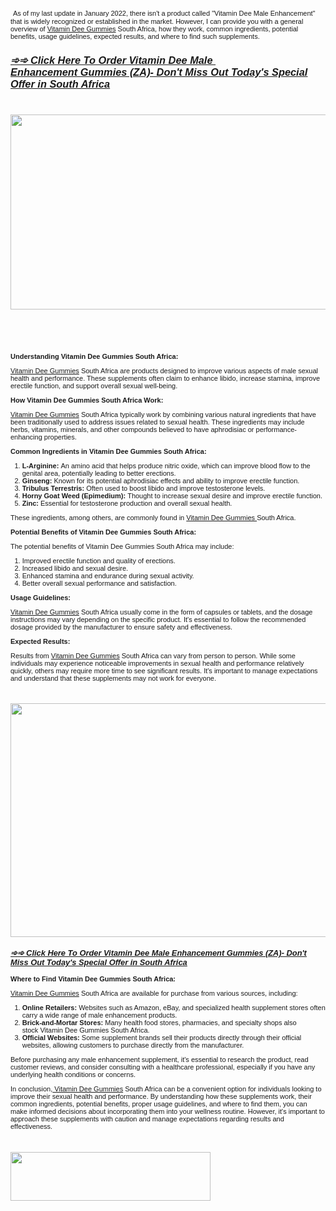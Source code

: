 <p>&nbsp;<span style="font-family: Verdana, Arial, Helvetica, sans-serif; font-size: 11px;">As of my last update in January 2022, there isn't a product called "Vitamin Dee Male Enhancement" that is widely recognized or established in the market. However, I can provide you with a general overview of&nbsp;<a href="https://getdeals24x7.com/order-Vitamin">Vitamin Dee Gummies</a> South Africa, how they work, common ingredients, potential benefits, usage guidelines, expected results, and where to find such supplements.</span></p>
<h3 style="font-family: Verdana, Arial, Helvetica, sans-serif;"><strong><em><u><a href="https://getdeals24x7.com/order-Vitamin">➾➾ Click Here To Order&nbsp;Vitamin&nbsp;Dee&nbsp;Male&nbsp;<wbr />Enhancement&nbsp;Gummies&nbsp;(ZA)- Don't Miss Out Today's Special Offer in South Africa</a></u></em></strong></h3>
<p style="font-family: Verdana, Arial, Helvetica, sans-serif; font-size: 11px;">&nbsp;</p>
<div style="font-family: Verdana, Arial, Helvetica, sans-serif; font-size: 11px;"><a href="https://getdeals24x7.com/order-Vitamin"><img src="https://blogger.googleusercontent.com/img/a/AVvXsEgI7J4-LA85zmDbeOcCdslu7iMChUGkBvyWmaBxlTqyNp6V61Q8hAZNhVK48bfYummNMjOS_O11ZEblkNNbn4CXNypvxTzbngfixim_loLYaqP3k-UguP7Ck1XtRJONKCKeVH4I5E2J7q8ZIOIIk2UAF7OmwQLDk-vfH0VsczPjmsdW0XGEZ9dx2FvrfKrG=w640-h312" alt="" width="640" height="312" /></a></div>
<p style="font-family: Verdana, Arial, Helvetica, sans-serif; font-size: 11px;"><br /><br /></p>
<p style="font-family: Verdana, Arial, Helvetica, sans-serif; font-size: 11px;">&nbsp;</p>
<div style="font-family: Verdana, Arial, Helvetica, sans-serif; font-size: 11px;">
<p><strong>Understanding&nbsp;Vitamin Dee Gummies South Africa:</strong></p>
<p><a href="https://getdeals24x7.com/order-Vitamin">Vitamin Dee Gummies</a> South Africa&nbsp;are products designed to improve various aspects of male sexual health and performance. These supplements often claim to enhance libido, increase stamina, improve erectile&nbsp;function, and support overall sexual well-being.</p>
<p><strong>How&nbsp;Vitamin Dee Gummies South Africa&nbsp;Work:</strong></p>
<p><a href="https://getdeals24x7.com/order-Vitamin">Vitamin Dee Gummies</a> South Africa&nbsp;typically&nbsp;work&nbsp;by combining various natural ingredients that have been traditionally used to address issues related to sexual health. These ingredients may include herbs, vitamins, minerals, and other compounds believed to have aphrodisiac or performance-enhancing properties.</p>
<p><strong>Common Ingredients in&nbsp;Vitamin Dee Gummies South Africa:</strong></p>
<ol>
<li><strong>L-Arginine:</strong>&nbsp;An amino acid that helps produce nitric oxide, which can improve blood flow to the genital area, potentially leading to better erections.</li>
<li><strong>Ginseng:</strong>&nbsp;Known for its potential aphrodisiac effects and ability to improve erectile function.</li>
<li><strong>Tribulus Terrestris:</strong>&nbsp;Often used to boost libido and improve testosterone levels.</li>
<li><strong>Horny Goat Weed (Epimedium):</strong>&nbsp;Thought to increase sexual desire and improve erectile function.</li>
<li><strong>Zinc:</strong>&nbsp;Essential for testosterone production and overall sexual health.</li>
</ol>
<p>These ingredients, among others, are commonly found in&nbsp;<a href="https://getdeals24x7.com/order-Vitamin">Vitamin Dee Gummies </a>South Africa.</p>
<p><strong>Potential Benefits of&nbsp;Vitamin Dee Gummies South Africa:</strong></p>
<p>The potential benefits of&nbsp;Vitamin Dee Gummies South Africa&nbsp;may include:</p>
<ol>
<li>Improved erectile function and quality of erections.</li>
<li>Increased libido and sexual desire.</li>
<li>Enhanced stamina and endurance during sexual activity.</li>
<li>Better overall sexual performance and satisfaction.</li>
</ol>
<p><strong>Usage Guidelines:</strong></p>
<p><a href="https://getdeals24x7.com/order-Vitamin">Vitamin Dee Gummies</a> South Africa&nbsp;usually come in the form of capsules or tablets, and the dosage instructions may vary depending on the specific product. It's essential to follow the recommended dosage provided by the manufacturer to ensure safety and effectiveness.</p>
<p><strong>Expected Results:</strong></p>
<p>Results&nbsp;from&nbsp;<a href="https://getdeals24x7.com/order-Vitamin">Vitamin Dee Gummies</a> South Africa&nbsp;can vary from person to person. While some individuals may experience noticeable improvements in&nbsp;sexual&nbsp;health and performance relatively quickly, others may require more time to see significant&nbsp;results. It's important to manage expectations and understand that these supplements may not work for everyone.</p>
<p>&nbsp;</p>
<div><a href="https://getdeals24x7.com/order-Vitamin"><img src="https://blogger.googleusercontent.com/img/a/AVvXsEgumymO6MpPcrnQyJNfqZD5pzMfJGxnSSNZmb-sdzlpNDAknV7A67q5E48iRNjd8wPA977KonQhhN2KnaUhwQvTnLXKWq3d-Nf_Np_mpuFHtQbLSG4zy5f5gPVn8U0R_ctWyTzvR0CwjUrVNIkUnUn-j33GRggIFlIKRA0zWsQ7R_LduSA9aCt9kUgq1lUm=w640-h374" alt="" width="640" height="374" /></a></div>
<div>
<h3><strong><em><u><a href="https://getdeals24x7.com/order-Vitamin">➾➾ Click Here To Order&nbsp;Vitamin&nbsp;Dee&nbsp;Male&nbsp;<wbr />Enhancement&nbsp;Gummies&nbsp;(ZA)- Don't Miss Out Today's Special Offer in South Africa</a></u></em></strong></h3>
</div>
<p><strong>Where to Find&nbsp;Vitamin Dee Gummies South Africa:</strong></p>
<p><a href="https://getdeals24x7.com/order-Vitamin">Vitamin Dee Gummies</a> South Africa&nbsp;are available for&nbsp;purchase&nbsp;from various sources, including:</p>
<ol>
<li><strong>Online Retailers:</strong>&nbsp;Websites such as Amazon, eBay, and specialized health supplement stores often carry a wide range of male enhancement products.</li>
<li><strong>Brick-and-Mortar Stores:</strong>&nbsp;Many health food stores, pharmacies, and specialty shops also stock&nbsp;Vitamin Dee Gummies South Africa.</li>
<li><strong>Official Websites:</strong>&nbsp;Some&nbsp;supplement&nbsp;brands sell their products directly through their official websites, allowing customers to purchase directly from the manufacturer.</li>
</ol>
<p>Before purchasing any male enhancement supplement, it's essential to research the product, read customer reviews, and consider consulting with a healthcare professional, especially if you have any underlying health conditions or concerns.</p>
<p>In conclusion,<a href="https://getdeals24x7.com/order-Vitamin">&nbsp;Vitamin Dee Gummies</a> South Africa&nbsp;can be a convenient option for individuals looking to improve their sexual health and performance. By understanding how these supplements&nbsp;work, their common ingredients, potential benefits, proper usage guidelines, and where to find them, you can make informed decisions about incorporating them into your wellness routine. However, it's important to approach these supplements with caution and manage expectations regarding results and effectiveness.</p>
</div>
<div style="font-family: Verdana, Arial, Helvetica, sans-serif; font-size: 11px;">&nbsp;</div>
<div style="font-family: Verdana, Arial, Helvetica, sans-serif; font-size: 11px;">&nbsp;
<div><a href="https://getdeals24x7.com/order-Vitamin"><img src="https://blogger.googleusercontent.com/img/b/R29vZ2xl/AVvXsEjn3EMXVvXLTKtay8G2vtJF0VpdsP_iKnP73jXK2uxKqH707EErGHiSPW-aSypghc1BgrnY2tMw7Dx3Q5-74Y1XNqzAD781LzVRDq38tmB11DOBQG36A60OeF0XvVFKTBpoM1fRhL8U8bn_67VOF2ifOYSa5d8cNUNACTEtj94CmEELuTyrKnxviP2EIvUS/s1600/buy%20now.png" alt="" width="320" height="78" border="0" /></a></div>
</div>
